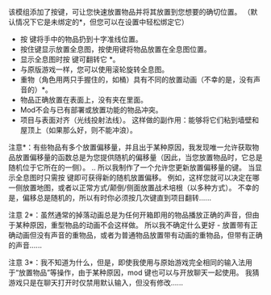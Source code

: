 该模组添加了按键，可让您快速放置物品并将其放置到您想要的确切位置。 （默认情况下它是未绑定的*，但您可以在设置中轻松绑定它）
* 按 键将手中的物品扔到十字准线位置。
* 按住键显示放置全息图，按使用键将物品放置在全息图位置。
* 显示全息图时按 键可翻转它 *。
* 与原版游戏一样，您可以使用滚轮旋转全息图。
* 重物（角色用两只手握住的，如桶）具有不同的放置动画（不幸的是，没有声音的）*。
* 物品正确放置在表面上，没有夹在里面。
* Mod不会与已有部署或放置功能的物品冲突。
* 项目与表面对齐（光线投射法线）。 这样做的副作用：能够将它们粘到墙壁和屋顶上（如果那么好，则不能冲浪）。

注意*：有些物品有多个放置偏移量，并且出于某种原因，我发现唯一允许获取物品放置偏移量的函数总是为您提供随机的偏移量（因此，当您放置物品时，它总是随机位于它所在的一侧）。 ..
所以我制作了一个允许您更新放置偏移量的键。 当显示全息图时只需按 键即可获得新的随机放置偏移。
例如，这样您就可以决定在哪一侧放置地图，或者以正常方式/颠倒/侧面放置战术培根（以多种方式）。
不幸的是，偏移总是随机的，所以有时你必须按几次键直到项目翻转......

注意 2*：虽然通常的掉落动画总是为任何开箱即用的物品播放正确的声音，但由于某种原因，重型物品的动画不会这样做。
所以我不确定什么更好 - 放置带有正确动画但没有声音的重物品，或者为普通物品放置带有动画的重物品，但带有正确的声音......

注意 3*：我不知道为什么，但是，即使我使用与原始游戏完全相同的输入法用于“放置物品”等操作，由于某种原因，mod 键也可以与开放聊天一起使用。 我猜游戏只是在聊天打开时仅禁用默认输入，但没有修改......